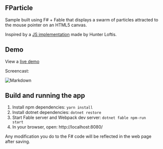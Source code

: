 ## FParticle

Sample built using F# + Fable that displays a swarm of particles attracted to the mouse pointer on an HTML5 canvas.

Inspired by a [JS implementation](http://www.playfuljs.com/particle-effects-are-easy/) made by Hunter Loftis.

## Demo

View a [live demo](http://htmlpreview.github.io/?https://github.com/bradyjoslin/FParticle/blob/master/demo/index.html)

Screencast:

![Markdown](https://github.com/bradyjoslin/FParticle/raw/master/screenshot/particles.gif)



## Build and running the app

1. Install npm dependencies: `yarn install`
2. Install dotnet dependencies: `dotnet restore`
3. Start Fable server and Webpack dev server: `dotnet fable npm-run start`
4. In your browser, open: http://localhost:8080/

Any modification you do to the F# code will be reflected in the web page after saving.
